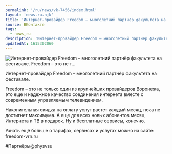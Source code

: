 ```yaml
---
permalink: '/ru/news/vk-7456/index.html'
layout: 'news.ru.njk'
title: 'Интернет-провайдер Freedom – многолетний партнёр факультета на фестивале.    Freedom – это не т…'
source: ВКонтакте
tags:
  - news_ru
description: 'Интернет-провайдер Freedom – многолетний партнёр факультета на фестивале.    Freedom – это не т…'
updatedAt: 1615302060
---
```

![Интернет-провайдер Freedom – многолетний партнёр факультета на фестивале.    Freedom – это не т…](https://sun9-41.userapi.com/sun9-69/impg/GKtzOh2XxiFQXVTH_q8ERpbccgII5EGEj65cuw/8iaIxcDkq5o.jpg?size=1280x960&quality=96&sign=f2403cc31b61ff970df8dcf75e3c6a09&c_uniq_tag=gLnL_hS_l3KVSuHRLwydAsyG12CV96Q1Tv6snG4-k0I&type=album)

Интернет-провайдер Freedom – многолетний партнёр факультета на фестивале.

Freedom – это не только один из крупнейших провайдеров Воронежа, это еще и надежное качество соединения интернета вместе с современным управляемым телевидением.

Накопительная скидка на оплату услуг растет каждый месяц, пока не достигнет максимума.
А еще для всех новых абонентов месяц Интернета и ТВ в подарок. Ну и бесплатные сервисы, конечно.

Узнать ещё больше о тарифах, сервисах и услугах можно на сайте: freedom-vrn.ru

#Партнёры@physvsu
